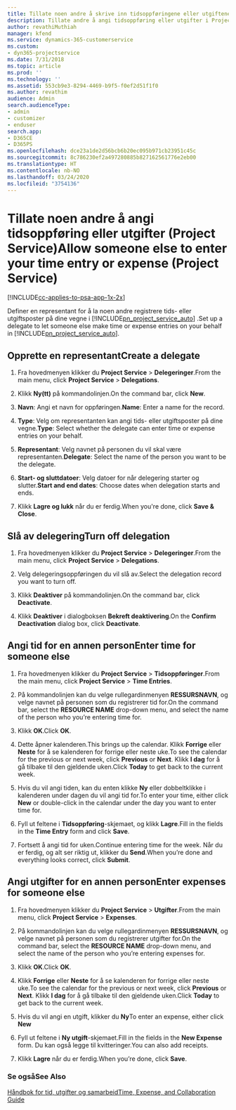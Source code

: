 ```yaml
---
title: Tillate noen andre å skrive inn tidsoppføringene eller utgiftene dine
description: Tillate andre å angi tidsoppføring eller utgifter i Project Service
author: revathiMuthiah
manager: kfend
ms.service: dynamics-365-customerservice
ms.custom:
- dyn365-projectservice
ms.date: 7/31/2018
ms.topic: article
ms.prod: ''
ms.technology: ''
ms.assetid: 553cb9e3-8294-4469-b9f5-f0ef2d51f1f0
ms.author: revathim
audience: Admin
search.audienceType:
- admin
- customizer
- enduser
search.app:
- D365CE
- D365PS
ms.openlocfilehash: dce23a1de2d56bcb6b20ec095b971cb23951c45c
ms.sourcegitcommit: 8c786230ef2a497280885b827162561776e2eb00
ms.translationtype: HT
ms.contentlocale: nb-NO
ms.lasthandoff: 03/24/2020
ms.locfileid: "3754136"
---
```

# <a name="allow-someone-else-to-enter-your-time-entry-or-expense-project-service"></a><span data-ttu-id="79b2f-103">Tillate noen andre å angi tidsoppføring eller utgifter (Project Service)</span><span class="sxs-lookup"><span data-stu-id="79b2f-103">Allow someone else to enter your time entry or expense (Project Service)</span></span>

[!INCLUDE[cc-applies-to-psa-app-1x-2x](../includes/cc-applies-to-psa-app-1x-2x.md)]

<span data-ttu-id="79b2f-104">Definer en representant for å la noen andre registrere tids- eller utgiftsposter på dine vegne i [!INCLUDE[pn_project_service_auto](../includes/pn-project-service-auto.md)] .</span><span class="sxs-lookup"><span data-stu-id="79b2f-104">Set up a delegate to let someone else make time or expense entries on your behalf in [!INCLUDE[pn_project_service_auto](../includes/pn-project-service-auto.md)].</span></span>  
  
## <a name="create-a-delegate"></a><span data-ttu-id="79b2f-105">Opprette en representant</span><span class="sxs-lookup"><span data-stu-id="79b2f-105">Create a delegate</span></span>  
  
1.  <span data-ttu-id="79b2f-106">Fra hovedmenyen klikker du **Project Service** > **Delegeringer**.</span><span class="sxs-lookup"><span data-stu-id="79b2f-106">From the main menu, click **Project Service** > **Delegations**.</span></span>  
  
2.  <span data-ttu-id="79b2f-107">Klikk **Ny(tt)** på kommandolinjen.</span><span class="sxs-lookup"><span data-stu-id="79b2f-107">On the command bar, click **New**.</span></span>  
  
3. <span data-ttu-id="79b2f-108">**Navn**: Angi et navn for oppføringen.</span><span class="sxs-lookup"><span data-stu-id="79b2f-108">**Name**: Enter a name for the record.</span></span>  
  
4. <span data-ttu-id="79b2f-109">**Type**: Velg om representanten kan angi tids- eller utgiftsposter på dine vegne.</span><span class="sxs-lookup"><span data-stu-id="79b2f-109">**Type**: Select whether the delegate can enter time or expense entries on your behalf.</span></span>  
  
5. <span data-ttu-id="79b2f-110">**Representant**: Velg navnet på personen du vil skal være representanten.</span><span class="sxs-lookup"><span data-stu-id="79b2f-110">**Delegate**: Select the name of the person you want to be the delegate.</span></span>  
  
6. <span data-ttu-id="79b2f-111">**Start- og sluttdatoer**: Velg datoer for når delegering starter og slutter.</span><span class="sxs-lookup"><span data-stu-id="79b2f-111">**Start and end dates**: Choose dates when delegation starts and ends.</span></span>  
  
7.  <span data-ttu-id="79b2f-112">Klikk **Lagre og lukk** når du er ferdig.</span><span class="sxs-lookup"><span data-stu-id="79b2f-112">When you're done, click **Save & Close**.</span></span>  
  
## <a name="turn-off-delegation"></a><span data-ttu-id="79b2f-113">Slå av delegering</span><span class="sxs-lookup"><span data-stu-id="79b2f-113">Turn off delegation</span></span>  
  
1.  <span data-ttu-id="79b2f-114">Fra hovedmenyen klikker du **Project Service** > **Delegeringer**.</span><span class="sxs-lookup"><span data-stu-id="79b2f-114">From the main menu, click **Project Service** > **Delegations**.</span></span>  
  
2.  <span data-ttu-id="79b2f-115">Velg delegeringsoppføringen du vil slå av.</span><span class="sxs-lookup"><span data-stu-id="79b2f-115">Select the delegation record you want to turn off.</span></span>  
  
3.  <span data-ttu-id="79b2f-116">Klikk **Deaktiver** på kommandolinjen.</span><span class="sxs-lookup"><span data-stu-id="79b2f-116">On the command bar, click **Deactivate**.</span></span>  
  
4.  <span data-ttu-id="79b2f-117">Klikk **Deaktiver** i dialogboksen **Bekreft deaktivering**.</span><span class="sxs-lookup"><span data-stu-id="79b2f-117">On the **Confirm Deactivation** dialog box, click **Deactivate**.</span></span>  
  
## <a name="enter-time-for-someone-else"></a><span data-ttu-id="79b2f-118">Angi tid for en annen person</span><span class="sxs-lookup"><span data-stu-id="79b2f-118">Enter time for someone else</span></span>  
  
1.  <span data-ttu-id="79b2f-119">Fra hovedmenyen klikker du **Project Service** > **Tidsoppføringer**.</span><span class="sxs-lookup"><span data-stu-id="79b2f-119">From the main menu, click **Project Service** > **Time Entries**.</span></span>  
  
2.  <span data-ttu-id="79b2f-120">På kommandolinjen kan du velge rullegardinmenyen **RESSURSNAVN**, og velge navnet på personen som du registrerer tid for.</span><span class="sxs-lookup"><span data-stu-id="79b2f-120">On the command bar, select the **RESOURCE NAME** drop-down menu, and select the name of the person who you’re entering time for.</span></span>  
  
3.  <span data-ttu-id="79b2f-121">Klikk **OK**.</span><span class="sxs-lookup"><span data-stu-id="79b2f-121">Click **OK**.</span></span>  
  
4.  <span data-ttu-id="79b2f-122">Dette åpner kalenderen.</span><span class="sxs-lookup"><span data-stu-id="79b2f-122">This brings up the calendar.</span></span> <span data-ttu-id="79b2f-123">Klikk **Forrige** eller **Neste** for å se kalenderen for forrige eller neste uke.</span><span class="sxs-lookup"><span data-stu-id="79b2f-123">To see the calendar for the previous or next week, click **Previous** or **Next**.</span></span> <span data-ttu-id="79b2f-124">Klikk **I dag** for å gå tilbake til den gjeldende uken.</span><span class="sxs-lookup"><span data-stu-id="79b2f-124">Click **Today** to get back to the current week.</span></span>  
  
5.  <span data-ttu-id="79b2f-125">Hvis du vil angi tiden, kan du enten klikke **Ny** eller dobbeltklikke i kalenderen under dagen du vil angi tid for.</span><span class="sxs-lookup"><span data-stu-id="79b2f-125">To enter your time, either click **New** or double-click in the calendar under the day you want to enter time for.</span></span>  
  
6.  <span data-ttu-id="79b2f-126">Fyll ut feltene i **Tidsoppføring**-skjemaet, og klikk **Lagre**.</span><span class="sxs-lookup"><span data-stu-id="79b2f-126">Fill in the fields in the **Time Entry** form and click **Save**.</span></span>  
  
7.  <span data-ttu-id="79b2f-127">Fortsett å angi tid for uken.</span><span class="sxs-lookup"><span data-stu-id="79b2f-127">Continue entering time for the week.</span></span> <span data-ttu-id="79b2f-128">Når du er ferdig, og alt ser riktig ut, klikker du **Send**.</span><span class="sxs-lookup"><span data-stu-id="79b2f-128">When you’re done and everything looks correct, click **Submit**.</span></span>  
  
## <a name="enter-expenses-for-someone-else"></a><span data-ttu-id="79b2f-129">Angi utgifter for en annen person</span><span class="sxs-lookup"><span data-stu-id="79b2f-129">Enter expenses for someone else</span></span>  
  
1.  <span data-ttu-id="79b2f-130">Fra hovedmenyen klikker du **Project Service** > **Utgifter**.</span><span class="sxs-lookup"><span data-stu-id="79b2f-130">From the main menu, click **Project Service** > **Expenses**.</span></span>  
  
2.  <span data-ttu-id="79b2f-131">På kommandolinjen kan du velge rullegardinmenyen **RESSURSNAVN**, og velge navnet på personen som du registrerer utgifter for.</span><span class="sxs-lookup"><span data-stu-id="79b2f-131">On the command bar, select the **RESOURCE NAME** drop-down menu, and select the name of the person who you’re entering expenses for.</span></span>  
  
3.  <span data-ttu-id="79b2f-132">Klikk **OK**.</span><span class="sxs-lookup"><span data-stu-id="79b2f-132">Click **OK**.</span></span>  
  
4.  <span data-ttu-id="79b2f-133">Klikk **Forrige** eller **Neste** for å se kalenderen for forrige eller neste uke.</span><span class="sxs-lookup"><span data-stu-id="79b2f-133">To see the calendar for the previous or next week, click **Previous** or **Next**.</span></span> <span data-ttu-id="79b2f-134">Klikk **I dag** for å gå tilbake til den gjeldende uken.</span><span class="sxs-lookup"><span data-stu-id="79b2f-134">Click **Today** to get back to the current week.</span></span>  
  
5.  <span data-ttu-id="79b2f-135">Hvis du vil angi en utgift, klikker du **Ny**</span><span class="sxs-lookup"><span data-stu-id="79b2f-135">To enter an expense, either click **New**</span></span>  
  
6.  <span data-ttu-id="79b2f-136">Fyll ut feltene i **Ny utgift**-skjemaet.</span><span class="sxs-lookup"><span data-stu-id="79b2f-136">Fill in the fields in the **New Expense** form.</span></span> <span data-ttu-id="79b2f-137">Du kan også legge til kvitteringer.</span><span class="sxs-lookup"><span data-stu-id="79b2f-137">You can also add receipts.</span></span>  
  
7.  <span data-ttu-id="79b2f-138">Klikk **Lagre** når du er ferdig.</span><span class="sxs-lookup"><span data-stu-id="79b2f-138">When you’re done, click **Save**.</span></span>  
  
### <a name="see-also"></a><span data-ttu-id="79b2f-139">Se også</span><span class="sxs-lookup"><span data-stu-id="79b2f-139">See Also</span></span>  
 [<span data-ttu-id="79b2f-140">Håndbok for tid, utgifter og samarbeid</span><span class="sxs-lookup"><span data-stu-id="79b2f-140">Time, Expense, and Collaboration Guide</span></span>](../project-service/time-expense-collaboration-guide.md)
